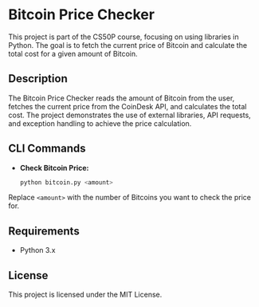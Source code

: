 # Bitcoin Price Checker

This project is part of the CS50P course, focusing on using libraries in Python. The goal is to fetch the current price of Bitcoin and calculate the total cost for a given amount of Bitcoin.

## Description

The Bitcoin Price Checker reads the amount of Bitcoin from the user, fetches the current price from the CoinDesk API, and calculates the total cost. The project demonstrates the use of external libraries, API requests, and exception handling to achieve the price calculation.

## CLI Commands

- **Check Bitcoin Price:**

  ```sh
  python bitcoin.py <amount>
  ```

Replace `<amount>` with the number of Bitcoins you want to check the price for.

## Requirements

- Python 3.x

## License

This project is licensed under the MIT License.
